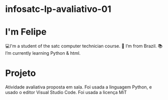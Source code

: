 # infosatc-lp-avaliativo-01

# I'm Felipe
:computer:I'm a student of the satc computer technician course.
:house_with_garden: I’m from Brazil.
:books: I’m currently learning Python & html.

# Projeto
Atividade avaliativa proposta em sala.
Foi usada a linguagem Python, e usado o editor Visual Studio Code.
Foi usada a licença MiT

